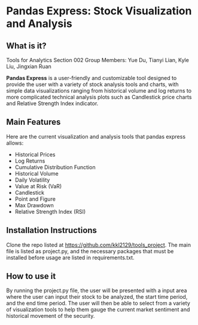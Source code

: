 # Pandas Express: Stock Visualization and Analysis

## What is it?

Tools for Analytics Section 002
Group Members: Yue Du, Tianyi Lian, Kyle Liu, Jingxian Ruan

**Pandas Express** is a user-friendly and customizable tool designed to provide the user with a variety of 
stock analysis tools and charts, with simple data visualizations ranging from historical volume and 
log returns to more complicated technical analysis plots such as Candlestick price charts and Relative
Strength Index indicator.

## Main Features
Here are the current visualization and analysis tools that pandas express allows:

  - Historical Prices
  - Log Returns
  - Cumulative Distribution Function
  - Historical Volume
  - Daily Volatility
  - Value at Risk (VaR)
  - Candlestick
  - Point and Figure
  - Max Drawdown
  - Relative Strength Index (RSI)

## Installation Instructions
Clone the repo listed at https://github.com/kkl2129/tools_project. The main file is listed as project.py, and the 
necessary packages that must be installed before usage are listed in requirements.txt. 

## How to use it
By running the project.py file, the user will be presented with a input area where the user can input their stock to 
be analyzed, the start time period, and the end time period. The user will then be able to select from a variety
of visualization tools to help them gauge the current market sentiment and historical movement of the security.
